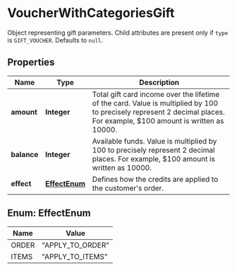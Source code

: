 

# VoucherWithCategoriesGift

Object representing gift parameters. Child attributes are present only if `type` is `GIFT_VOUCHER`. Defaults to `null`.

## Properties

| Name | Type | Description |
|------------ | ------------- | ------------- |
|**amount** | **Integer** | Total gift card income over the lifetime of the card. Value is multiplied by 100 to precisely represent 2 decimal places. For example, $100 amount is written as 10000. |
|**balance** | **Integer** | Available funds. Value is multiplied by 100 to precisely represent 2 decimal places. For example, $100 amount is written as 10000. |
|**effect** | [**EffectEnum**](#EffectEnum) | Defines how the credits are applied to the customer&#39;s order. |



## Enum: EffectEnum

| Name | Value |
|---- | -----|
| ORDER | &quot;APPLY_TO_ORDER&quot; |
| ITEMS | &quot;APPLY_TO_ITEMS&quot; |



